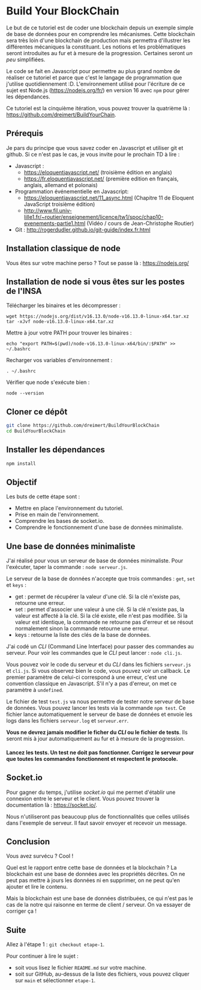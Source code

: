 # Build Your BlockChain

Le but de ce tutoriel est de coder une blockchain depuis un exemple simple de base de données pour en comprendre les mécanismes. Cette blockchain sera très loin d'une blockchain de production mais permettra d'illustrer les différentes mécaniques la constituant. Les notions et les problématiques seront introduites au fur et à mesure de la progression. Certaines seront *un peu* simplifiées.

Le code se fait en Javascript pour permettre au plus grand nombre de réaliser ce tutoriel et parce que c'est le langage de programmation que j'utilise quotidiennement :D. L'environnement utilisé pour l'écriture de ce sujet est Node.js (https://nodejs.org/fr/) en version 16 avec `npm` pour gérer les dépendances.

Ce tutoriel est la cinquième itération, vous pouvez trouver la quatrième là : https://github.com/dreimert/BuildYourChain.

## Prérequis

Je pars du principe que vous savez coder en Javascript et utiliser git et github. Si ce n'est pas le cas, je vous invite pour le prochain TD à lire :

* Javascript :
  * https://eloquentjavascript.net/ (troisième édition en anglais)
  * https://fr.eloquentjavascript.net/ (première edition en français, anglais, allemand et polonais)
* Programmation événementielle en Javascript:
  * https://eloquentjavascript.net/11_async.html (Chapitre 11 de Eloquent JavaScript troisième édition)
  * http://www.fil.univ-lille1.fr/~routier/enseignement/licence/tw1/spoc/chap10-evenements-partie1.html (Vidéo / cours de Jean-Christophe Routier)
* Git : http://rogerdudler.github.io/git-guide/index.fr.html

## Installation classique de node

Vous êtes sur votre machine perso ? Tout se passe là : https://nodejs.org/

## Installation de node si vous êtes sur les postes de l'INSA

Télécharger les binaires et les décompresser :

    wget https://nodejs.org/dist/v16.13.0/node-v16.13.0-linux-x64.tar.xz
    tar -xJvf node-v16.13.0-linux-x64.tar.xz

Mettre à jour votre PATH pour trouver les binaires :

    echo "export PATH=$(pwd)/node-v16.13.0-linux-x64/bin/:$PATH" >> ~/.bashrc

Recharger vos variables d'environnement :

    . ~/.bashrc

Vérifier que node s'exécute bien :

    node --version

## Cloner ce dépôt

```Bash
git clone https://github.com/dreimert/BuildYourBlockChain
cd BuildYourBlockChain
```

## Installer les dépendances

```Bash
npm install
```

## Objectif

Les buts de cette étape sont :

* Mettre en place l'environnement du tutoriel.
* Prise en main de l'environnement.
* Comprendre les bases de socket.io.
* Comprendre le fonctionnement d'une base de données minimaliste.

## Une base de données minimaliste

J'ai réalisé pour vous un serveur de base de données minimaliste. Pour l'exécuter, taper la commande : `node serveur.js`.

Le serveur de la base de données n'accepte que trois commandes : `get`, `set` et `keys` :

* get : permet de récupérer la valeur d'une clé. Si la clé n'existe pas, retourne une erreur.
* set : permet d'associer une valeur à une clé. Si la clé n'existe pas, la valeur est affecté à la clé. Si la clé existe, elle n'est pas modifiée. Si la valeur est identique, la commande ne retourne pas d'erreur et se résout normalement sinon la commande retourne une erreur.
* keys : retourne la liste des clés de la base de données.

J'ai codé un *CLI* (Command Line Interface) pour passer des commandes au serveur. Pour voir les commandes que le *CLI* peut lancer : `node cli.js`.

Vous pouvez voir le code du serveur et du *CLI* dans les fichiers `serveur.js` et `cli.js`. Si vous observez bien le code, vous pouvez voir un callback. Le premier paramètre de celui-ci correspond à une erreur, c'est une convention classique en Javascript. S'il n'y a pas d'erreur, on met ce paramètre à `undefined`.

Le fichier de test `test.js` va nous permettre de tester notre serveur de base de données. Vous pouvez lancer les tests via la commande `npm test`. Ce fichier lance automatiquement le serveur de base de données et envoie les logs dans les fichiers `serveur.log` et `serveur.err`.

**Vous ne devrez jamais modifier le ficher du *CLI* ou le fichier de tests**. Ils seront mis à jour automatiquement au fur et à mesure de la progression.

#### Lancez les tests. Un test ne doit pas fonctionner. Corrigez le serveur pour que toutes les commandes fonctionnent et respectent le protocole.

## Socket.io

Pour gagner du temps, j'utilise *socket.io* qui me permet d'établir une connexion entre le serveur et le client. Vous pouvez trouver la documentation là : https://socket.io/.

Nous n'utiliseront pas beaucoup plus de fonctionnalités que celles utilisés dans l'exemple de serveur. Il faut savoir envoyer et recevoir un message.

## Conclusion

Vous avez survécu ? Cool !

Quel est le rapport entre cette base de données et la blockchain ? La blockchain est une base de données avec les propriétés décrites. On ne peut pas mettre à jours les données ni en supprimer, on ne peut qu'en ajouter et lire le contenu.

Mais la blockchain est une base de données distribuées, ce qui n'est pas le cas de la notre qui raisonne en terme de client / serveur. On va essayer de corriger ça !

## Suite

Allez à l'étape 1 : `git checkout etape-1`.

Pour continuer à lire le sujet :

* soit vous lisez le fichier `README.md` sur votre machine.
* soit sur GitHub, au-dessus de la liste des fichiers, vous pouvez cliquer sur `main` et sélectionner `etape-1`.
